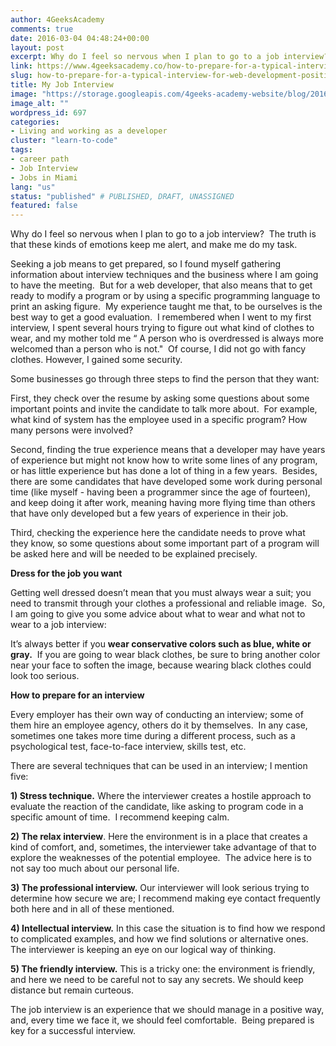 ```yaml
---
author: 4GeeksAcademy
comments: true
date: 2016-03-04 04:48:24+00:00
layout: post
excerpt: Why do I feel so nervous when I plan to go to a job interview?  The truth is that these kinds of emotions keep me alert, and make me do my task.
link: https://www.4geeksacademy.co/how-to-prepare-for-a-typical-interview-for-web-development-position/
slug: how-to-prepare-for-a-typical-interview-for-web-development-position
title: My Job Interview
image: "https://storage.googleapis.com/4geeks-academy-website/blog/2016/03/jobinterview.jpeg"
image_alt: ""
wordpress_id: 697
categories:
- Living and working as a developer
cluster: "learn-to-code"
tags:
- career path
- Job Interview
- Jobs in Miami
lang: "us"
status: "published" # PUBLISHED, DRAFT, UNASSIGNED
featured: false
---
```


Why do I feel so nervous when I plan to go to a job interview?  The truth is that these kinds of emotions keep me alert, and make me do my task.




Seeking a job means to get prepared, so I found myself gathering information about interview techniques and the business where I am going to have the meeting.  But for a web developer, that also means that to get ready to modify a program or by using a specific programming language to print an asking figure.  My experience taught me that, to be ourselves is the best way to get a good evaluation.  I remembered when I went to my first interview, I spent several hours trying to figure out what kind of clothes to wear, and my mother told me “ A person who is overdressed is always more welcomed than a person who is not."  Of course, I did not go with fancy clothes. However, I gained some security.




Some businesses go through three steps to find the person that they want:




First, they check over the resume by asking some questions about some important points and invite the candidate to talk more about.  For example, what kind of system has the employee used in a specific program? How many persons were involved?




Second, finding the true experience means that a developer may have years of experience but might not know how to write some lines of any program, or has little experience but has done a lot of thing in a few years.  Besides, there are some candidates that have developed some work during personal time (like myself - having been a programmer since the age of fourteen), and keep doing it after work, meaning having more flying time than others that have only developed but a few years of experience in their job.




Third, checking the experience here the candidate needs to prove what they know, so some questions about some important part of a program will be asked here and will be needed to be explained precisely.




**Dress for the job you want**




Getting well dressed doesn’t mean that you must always wear a suit; you need to transmit through your clothes a professional and reliable image.  So, I am going to give you some advice about what to wear and what not to wear to a job interview:




It’s always better if you **wear conservative colors such as blue, white or gray.**  If you are going to wear black clothes, be sure to bring another color near your face to soften the image, because wearing black clothes could look too serious.




**How to prepare for an interview**




Every employer has their own way of conducting an interview; some of them hire an employee agency, others do it by themselves.  In any case, sometimes one takes more time during a different process, such as a psychological test, face-to-face interview, skills test, etc.




There are several techniques that can be used in an interview; I mention five:




**1) Stress technique.** Where the interviewer creates a hostile approach to evaluate the reaction of the candidate, like asking to program code in a specific amount of time.  I recommend keeping calm.




**2) The relax interview**. Here the environment is in a place that creates a kind of comfort, and, sometimes, the interviewer take advantage of that to explore the weaknesses of the potential employee.  The advice here is to not say too much about our personal life.




**3) The professional interview.** Our interviewer will look serious trying to determine how secure we are; I recommend making eye contact frequently both here and in all of these mentioned.




**4) Intellectual interview.** In this case the situation is to find how we respond to complicated examples, and how we find solutions or alternative ones.  The interviewer is keeping an eye on our logical way of thinking.




**5) The friendly interview.** This is a tricky one: the environment is friendly, and here we need to be careful not to say any secrets. We should keep distance but remain curteous.




The job interview is an experience that we should manage in a positive way, and, every time we face it, we should feel comfortable.  Being prepared is key for a successful interview.
